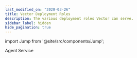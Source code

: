 ```yaml
---
last_modified_on: "2020-03-26"
title: Vector Deployment Roles
description: The various deployment roles Vector can serve.
sidebar_label: hidden
hide_pagination: true
---
```


import Jump from '@site/src/components/Jump';

<Jump to="/docs/setup/deployment/roles/agent/">Agent</Jump>
<Jump to="/docs/setup/deployment/roles/service/">Service</Jump>



